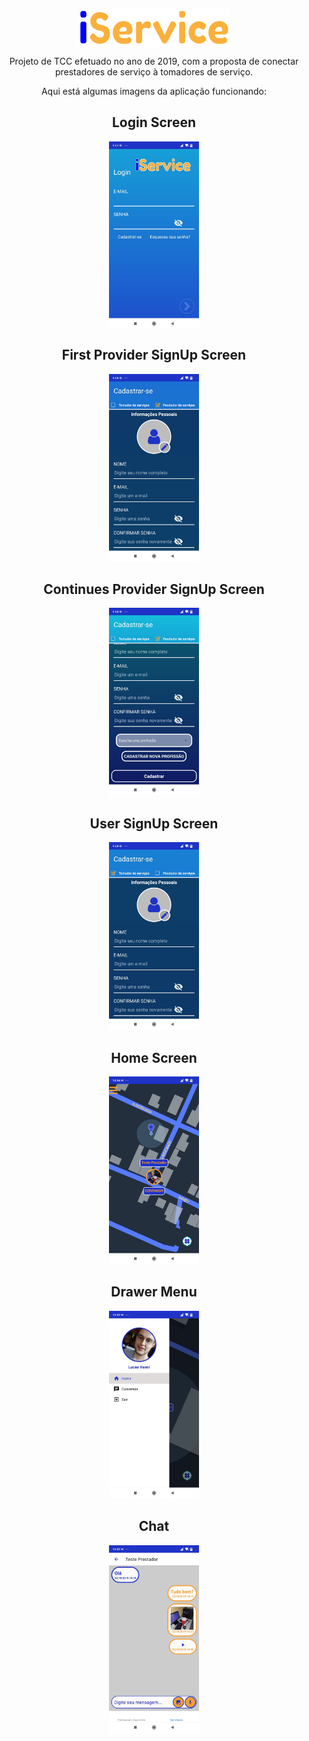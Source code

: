 <p align="center">
    <img src="https://raw.githubusercontent.com/LucasVanni/iService/master/src/components/Logo/images/IService@1x.png?raw=true" align="center" alt="LoginScreen" />
</p>

<p align="center">
  Projeto de TCC efetuado no ano de 2019, com a proposta de conectar prestadores de serviço à tomadores de serviço.
</p>


<p align="center">
    Aqui está algumas imagens da aplicação funcionando:
</p>

<h2 align="center">Login Screen</h2>

<p align="center">
    <img src="https://raw.githubusercontent.com/LucasVanni/iService/master/ImagesForMarkdownFile/LoginScreen.jpeg?raw=true" align="center" height="300" alt="LoginScreen" />
</p>

<h2 align="center">First Provider SignUp Screen</h2>

<p align="center">
    <img src="https://raw.githubusercontent.com/LucasVanni/iService/master/ImagesForMarkdownFile/ProviderSignUpScreen.jpeg?raw=true" height="300" alt="Provider SignUp" />
</p>


<h2 align="center">Continues Provider SignUp Screen</h2>

<p align="center">
    <img src="https://raw.githubusercontent.com/LucasVanni/iService/master/ImagesForMarkdownFile/ProviderSignUpScreen2.jpeg?raw=true" height="300" alt="Provider SignUp part 2" />
</p>


<h2 align="center">User SignUp Screen</h2>

<p align="center">
    <img src="https://raw.githubusercontent.com/LucasVanni/iService/master/ImagesForMarkdownFile/UserSignUpScreen.jpeg?raw=true" height="300" alt="User SignUp" />
</p>



<h2 align="center">Home Screen</h2>

<p align="center">
    <img src="https://raw.githubusercontent.com/LucasVanni/iService/master/ImagesForMarkdownFile/HomeScreen.jpeg?raw=true" height="300" alt="Home Screen" />
</p>

<h2 align="center">Drawer Menu</h2>

<p align="center">
    <img src="https://raw.githubusercontent.com/LucasVanni/iService/master/ImagesForMarkdownFile/DrawerMenu.jpeg?raw=true" height="300" alt="Drawer Menu" />
</p>

<h2 align="center">Chat</h2>

<p align="center">
    <img src="https://raw.githubusercontent.com/LucasVanni/iService/master/ImagesForMarkdownFile/Chat.jpeg?raw=true" height="300" alt="Chat" />
</p>

